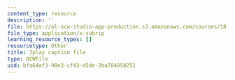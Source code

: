 ```yaml
---
content_type: resource
description: ''
file: https://ol-ocw-studio-app-production.s3.amazonaws.com/courses/18-01sc-single-variable-calculus-fall-2010/bfa64af390e3cf43d5de2ba784850251_d484GRz9zjY.srt
file_type: application/x-subrip
learning_resource_types: []
resourcetype: Other
title: 3play caption file
type: OCWFile
uid: bfa64af3-90e3-cf43-d5de-2ba784850251
---
```

